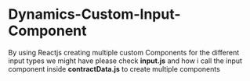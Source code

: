 # Dynamics-Custom-Input-Component

By using Reactjs creating multiple custom Components for the different input types we might have
please check **input.js** and how i call the input component inside **contractData.js** to create multiple components  
